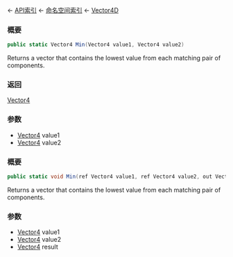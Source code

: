 ← [API索引](Api-Index) ← [命名空间索引](Namespace-Index) ← [Vector4D](VRageMath.Vector4D)

### 概要

```csharp
public static Vector4 Min(Vector4 value1, Vector4 value2)
```

Returns a vector that contains the lowest value from each matching pair of components.

### 返回

[Vector4](VRageMath.Vector4)

### 参数

* [Vector4](VRageMath.Vector4) value1
* [Vector4](VRageMath.Vector4) value2
### 概要

```csharp
public static void Min(ref Vector4 value1, ref Vector4 value2, out Vector4 result)
```

Returns a vector that contains the lowest value from each matching pair of components.

### 参数

* [Vector4](VRageMath.Vector4) value1
* [Vector4](VRageMath.Vector4) value2
* [Vector4](VRageMath.Vector4) result
